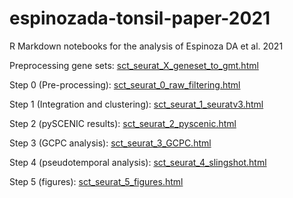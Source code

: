 # espinozada-tonsil-paper-2021
R Markdown notebooks for the analysis of Espinoza DA et al. 2021

Preprocessing gene sets: [sct_seurat_X_geneset_to_gmt.html](https://htmlpreview.github.io/?https://github.com/diegoalexespi/espinozada-tonsil-paper-2021/blob/main/sct_seurat_X_geneset_to_gmt.html)

Step 0 (Pre-processing): [sct_seurat_0_raw_filtering.html](https://htmlpreview.github.io/?https://github.com/diegoalexespi/espinozada-tonsil-paper-2021/blob/main/sct_seurat_0_raw_filtering.html)

Step 1 (Integration and clustering): [sct_seurat_1_seuratv3.html](https://htmlpreview.github.io/?https://github.com/diegoalexespi/espinozada-tonsil-paper-2021/blob/main/sct_seurat_1_seuratv3.html)

Step 2 (pySCENIC results): [sct_seurat_2_pyscenic.html](https://htmlpreview.github.io/?https://github.com/diegoalexespi/espinozada-tonsil-paper-2021/blob/main/sct_seurat_2_pyscenic.html)

Step 3 (GCPC analysis): [sct_seurat_3_GCPC.html](https://htmlpreview.github.io/?https://github.com/diegoalexespi/espinozada-tonsil-paper-2021/blob/main/sct_seurat_3_GCPC.html)

Step 4 (pseudotemporal analysis): [sct_seurat_4_slingshot.html](https://htmlpreview.github.io/?https://github.com/diegoalexespi/espinozada-tonsil-paper-2021/blob/main/sct_seurat_4_slingshot.html)

Step 5 (figures): [sct_seurat_5_figures.html](https://htmlpreview.github.io/?https://github.com/diegoalexespi/espinozada-tonsil-paper-2021/blob/main/sct_seurat_5_figures.html)

